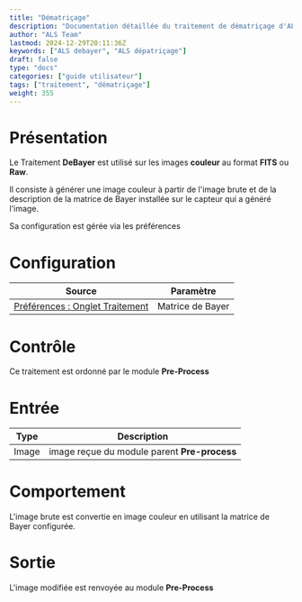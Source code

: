 ```yaml
---
title: "Dématriçage"
description: "Documentation détaillée du traitement de dématriçage d'ALS"
author: "ALS Team"
lastmod: 2024-12-29T20:11:36Z
keywords: ["ALS debayer", "ALS dépatriçage"]
draft: false
type: "docs"
categories: ["guide utilisateur"] 
tags: ["traitement", "dématriçage"]
weight: 355
---
```


# Présentation

Le Traitement **DeBayer** est utilisé sur les images **couleur** au format **FITS** ou **Raw**.

Il consiste à générer une image couleur à partir de l'image brute et de la description de la matrice de Bayer
installée sur le capteur qui a généré l'image.

Sa configuration est gérée via les préférences

# Configuration

| Source                                                                         | Paramètre                |
|--------------------------------------------------------------------------------|--------------------------|
| [Préférences : Onglet Traitement](../../../preferences/processing/#demosaic) | Matrice de Bayer |  

# Contrôle

Ce traitement est ordonné par le module **Pre-Process**

# Entrée

| Type  | Description                                  |
|-------|----------------------------------------------|
| Image | image reçue du module parent **Pre-process** |


# Comportement

L'image brute est convertie en image couleur en utilisant la matrice de Bayer configurée.

# Sortie

L'image modifiée est renvoyée au module **Pre-Process**
